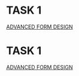# TASK 1
[ADVANCED FORM DESIGN](https://rakshita-09.github.io/FullStack-Projects/formdesign.html)
# TASK 1
[ADVANCED FORM DESIGN](https://rakshita-09.github.io/FullStack-Projects/flexboxgalleries.html)
